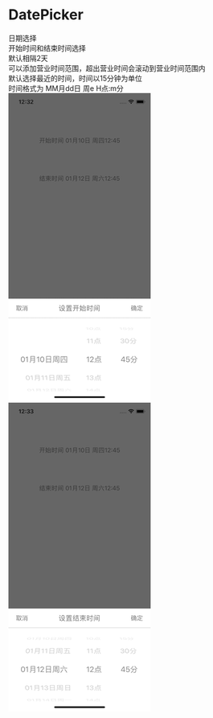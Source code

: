 # DatePicker
日期选择  
开始时间和结束时间选择  
默认相隔2天  
可以添加营业时间范围，超出营业时间会滚动到营业时间范围内  
默认选择最近的时间，时间以15分钟为单位  
时间格式为 MM月dd日 周e H点:m分  
![截图](https://github.com/quanyuanlin/DatePicker/blob/master/1.png)  
![截图](https://github.com/quanyuanlin/DatePicker/blob/master/2.png)  
